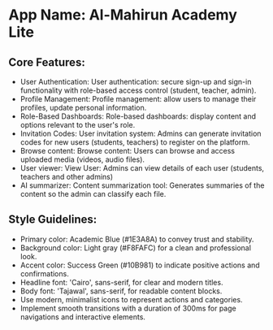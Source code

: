 # **App Name**: Al-Mahirun Academy Lite

## Core Features:

- User Authentication: User authentication: secure sign-up and sign-in functionality with role-based access control (student, teacher, admin).
- Profile Management: Profile management: allow users to manage their profiles, update personal information.
- Role-Based Dashboards: Role-based dashboards: display content and options relevant to the user's role.
- Invitation Codes: User invitation system: Admins can generate invitation codes for new users (students, teachers) to register on the platform.
- Browse content: Browse content: Users can browse and access uploaded media (videos, audio files).
- User viewer: View User: Admins can view details of each user (students, teachers and other admins)
- AI summarizer: Content summarization tool: Generates summaries of the content so the admin can classify each file.

## Style Guidelines:

- Primary color: Academic Blue (#1E3A8A) to convey trust and stability.
- Background color: Light gray (#F8FAFC) for a clean and professional look.
- Accent color: Success Green (#10B981) to indicate positive actions and confirmations.
- Headline font: 'Cairo', sans-serif, for clear and modern titles.
- Body font: 'Tajawal', sans-serif, for readable content blocks.
- Use modern, minimalist icons to represent actions and categories.
- Implement smooth transitions with a duration of 300ms for page navigations and interactive elements.